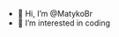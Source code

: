 - 👋 Hi, I’m @MatykoBr
- 👀 I’m interested in coding

<!---
MatykoBr/MatykoBr is a ✨ special ✨ repository because its `README.md` (this file) appears on your GitHub profile.
You can click the Preview link to take a look at your changes.
--->
